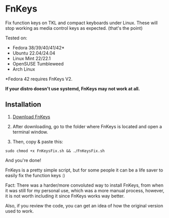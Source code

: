 # FnKeys

Fix function keys on TKL and compact keyboards under Linux. These will stop working as media control keys as expected. (that's the point)

Tested on:
- Fedora 38/39/40/41/42*
- Ubuntu 22.04/24.04
- Linux Mint 22/22.1
- OpenSUSE Tumbleweed
- Arch Linux

*Fedora 42 requires FnKeys V2.

**If your distro doesn't use systemd, FnKeys may not work at all.**

## Installation
1. [Download FnKeys](https://github.com/ivandfx/fnkeys/releases)

2. After downloading, go to the folder where FnKeys is located and open a terminal window.

3. Then, copy & paste this:

```
sudo chmod +x FnKeysFix.sh && ./FnKeysFix.sh
```

And you're done!

FnKeys is a pretty simple script, but for some people it can be a life saver to easily fix the function keys :)

Fact: There was a harder/more convoluted way to install FnKeys, from when it was still for my personal use, which was a more manual process, however, it is not worth including it since FnKeys works way better.

Also, if you review the code, you can get an idea of ​​how the original version used to work.
